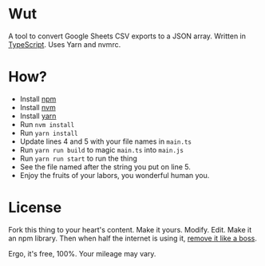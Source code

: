# Wut

A tool to convert Google Sheets CSV exports to a JSON array.  Written in [TypeScript](http://www.typescriptlang.org/).  Uses Yarn and nvmrc.

# How?

- Install [npm](https://www.npmjs.com/)
- Install [nvm](https://github.com/creationix/nvm)
- Install [yarn](https://yarnpkg.com/en/)
- Run `nvm install`
- Run `yarn install`
- Update lines 4 and 5 with your file names in `main.ts`
- Run `yarn run build` to magic `main.ts` into `main.js`
- Run `yarn run start` to run the thing
- See the file named after the string you put on line 5.
- Enjoy the fruits of your labors, you wonderful human you.

# License

Fork this thing to your heart's content.  Make it yours.  Modify.  Edit.  Make it an npm library.  Then when half the internet is using it, [remove it like a boss](https://blog.npmjs.org/post/141577284765/kik-left-pad-and-npm).

Ergo, it's free, 100%.  Your mileage may vary.
